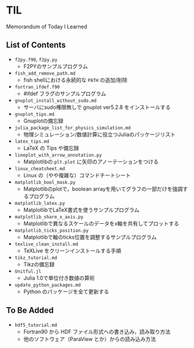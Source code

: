 # TIL

Memorandum of Today I Learned

## List of Contents

- `f2py.f90`, `f2py.py`
  - F2PYのサンプルプログラム
- `fish_add_remove_path.md`
  - fish shellにおける永続的な `PATH` の追加/削除
- `fortran_ifdef.f90`
  - #ifdef フラグのサンプルプログラム
- `gnuplot_install_without_sudo.md`
  - サーバにsudo権限無しで gnuplot ver5.2.8 をインストールする
- `gnuplot_tips.md`
  - Gnuplotの備忘録
- `julia_package_list_for_physics_simulation.md`
  - 物理シミュレーション/数値計算に役立つJuliaのパッケージリスト
- `latex_tips.md`
  - LaTeX の Tips や備忘録
- `lineplot_with_arrow_annotation.py`
  - Matplotlibの `plt.plot` に矢印のアノーテーションをつける
- `linux_cheatsheet.md`
  - Linux の（やや複雑な）コマンドチートシート
- `matplotlib_bool_mask.py`
  - Matplotlibのplotで，boolean arrayを用いてグラフの一部だけを強調するプログラム
- `matplotlib_latex.py`
  - MatplotlibでLaTeX書式を使うサンプルプログラム
- `matplotlib_share_x_axis.py`
  - Matplotlibで異なるスケールのデータをx軸を共有してプロットする
- `matplotlib_ticks_position.py`
  - Matplotlibで軸のticks位置を調整するサンプルプログラム
- `texlive_clean_install.md`
  - TeXLive をクリーンインストールする手順
- `tikz_tutorial.md`
  - Tikzの備忘録
- `Unitful.jl`
  - Julia 1.0で単位付き数値の算術
- `update_python_packages.md`
  - Python のパッケージを全て更新する

## To Be Added

- `hdf5_tutorial.md`
  - Fortran90 から HDF ファイル形式への書き込み，読み取り方法
  - 他のソフトウェア（ParaView とか）からの読み込み方法
